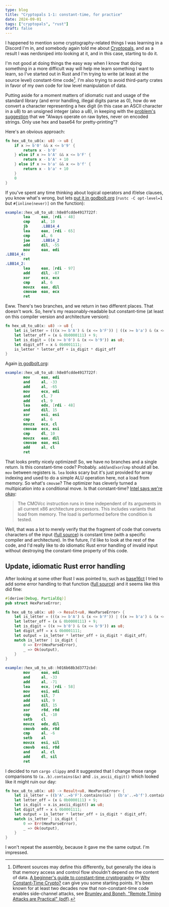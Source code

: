 ```yaml
---
type: blog
title: "Cryptopals 1-1: constant-time, for practice"
date: 2024-09-01
tags: ["cryptopals", "rust"]
draft: false
---
```


I happened to mention some cryptography-related things I was
learning in a Discord I'm in, and somebody again told me about
[Cryptopals](https://cryptopals.com/), and as a result I was nerdsniped into
looking at it, and in this case, starting to do it.

I'm not good at doing things the easy way when I know that doing
something in a more difficult way will help me learn something I want
to learn, so I've started out in Rust and I'm trying to write (at least
at the source level) constant-time code[^1]. I'm also trying to avoid
third-party crates in favor of my own code for low level manipulation
of data.

[^1]: Different sources may define this differently, but generally the idea
is that memory access and control flow shouldn't depend on the content
of data. [A beginner's guide to constant-time cryptography](https://www.chosenplaintext.ca/articles/beginners-guide-constant-time-cryptography.html) or [Why Constant-Time Crypto?](https://www.bearssl.org/constanttime.html) can give you some starting points. It's been known for 
at least two decades now that non-constant-time code enables side-channel
attacks, see [Brumley and Boneh, "Remote Timing Attacks are Practical" (pdf)](https://crypto.stanford.edu/~dabo/papers/ssl-timing.pdf).

Putting aside for a moment matters of idiomatic rust and usage of
the standard library (and error handling, illegal digits parse as 0),
how do we convert a character representing
a hex digit (in this case an ASCII character in a u8) to an unsigned
integer (also a u8), in keeping with the
[problem's suggestion](https://cryptopals.com/sets/1/challenges/1) that
we "Always operate on raw bytes, never on encoded strings.
Only use hex and base64 for pretty-printing"?

Here's an obvious approach:

```Rust
fn hex_u8_to_u8(x: u8) -> u8 {
    if x >= b'0' && x <= b'9' {
        return x - b'0'
    } else if x >= b'A' && x <= b'F' {
        return x - b'A' + 10
    } else if x >= b'a' && x <= b'f' {
        return x - b'a' + 10
    }
    0
}
```

If you've spent any time thinking about logical operators and if/else clauses,
you know what's wrong, but lets [put it in godbolt.org](https://godbolt.org/z/d8j3bvKaM)
(`rustc -C opt-level=1` but `#[inline(never)]` on the function):

```NASM
example::hex_u8_to_u8::h8e8fcdde4917722f:
        lea     eax, [rdi - 48]
        cmp     al, 10
        jb      .LBB14_4
        lea     eax, [rdi - 65]
        cmp     al, 6
        jae     .LBB14_2
        add     dil, -55
        mov     eax, edi
.LBB14_4:
        ret
.LBB14_2:
        lea     eax, [rdi - 97]
        add     dil, -87
        xor     ecx, ecx
        cmp     al, 6
        movzx   eax, dil
        cmovae  eax, ecx
        ret
```

Eww. There's two branches, and we return in two different places. That doesn't work.
So, here's my reasonably-readable but constant-time (at least on this compiler
version and architecture version):

```Rust
fn hex_u8_to_u8(x: u8) -> u8 {
    let is_letter = (((x >= b'A') & (x <= b'F')) | ((x >= b'a') & (x <=b'f'))) as u8;
    let letter_off = (x & 0b0000111) + 9;
    let is_digit = ((x >= b'0') & (x <= b'9')) as u8;
    let digit_off = x & 0b0001111;
    is_letter * letter_off + is_digit * digit_off
}
```

Again [in godbolt.org](https://godbolt.org/z/d4n6rWP77):

```NASM
example::hex_u8_to_u8::h8e8fcdde4917722f:
        mov     eax, edi
        and     al, -33
        add     al, -65
        mov     ecx, edi
        and     cl, 7
        add     cl, 9
        lea     edx, [rdi - 48]
        and     dil, 15
        xor     esi, esi
        cmp     al, 6
        movzx   ecx, cl
        cmovae  ecx, esi
        cmp     dl, 10
        movzx   eax, dil
        cmovae  eax, esi
        add     al, cl
        ret
```

That looks pretty nicely optimized! So, we have no branches and a single return.
Is this constant-time code? Probably. `add`/`and`/`xor`/`cmp` should all be.
`mov` between registers is. `lea` looks scary but it's just provided for array
indexing and used to do a simple ALU operation here, not a load from memory. So
what's `cmovae`? The optimizer has cleverly turned a multipication into a
conditional move. Is that constant-time? [Intel says we're
okay](https://www.intel.com/content/www/us/en/developer/articles/technical/software-security-guidance/secure-coding/mitigate-timing-side-channel-crypto-implementation.html):

> The CMOVcc instruction runs in time independent of its arguments in all current x86 architecture processors. This includes variants that load from memory. The load is performed before the condition is tested.

Well, that was a lot to merely verify that the fragment of code
that converts characters of the input
([full source](https://github.com/jamagin/cryptopals/blob/806d2cfad5847f4fda1ddaa8c8c788d14ba25723/src/util.rs#L4))
is constant time (with a specific compiler and architecture). In the
future, I'd like to look at the rest of the code, and I'd really
like to do idiomatic Rust error handling of invalid input without
destroying the constant-time property of this code.

## Update, idiomatic Rust error handling

After looking at some other Rust I was pointed to, such as [base16ct](https://docs.rs/base16ct/latest/src/base16ct/lib.rs.html#116)
I tried to add some error handling to that function ([full source](https://github.com/jamagin/cryptopals/blob/874714562d36ba8d61e9a0a6538ccf4a87daa8c0/src/bytes.rs#L6)) and it seems like
this did fine:

```Rust
#[derive(Debug, PartialEq)]
pub struct HexParseError;

fn hex_u8_to_u8(x: u8) -> Result<u8, HexParseError> {
    let is_letter = (((x >= b'A') & (x <= b'F')) | ((x >= b'a') & (x <=b'f'))) as u8;
    let letter_off = (x & 0b0000111) + 9;
    let is_digit = ((x >= b'0') & (x <= b'9')) as u8;
    let digit_off = x & 0b0001111;
    let output = is_letter * letter_off + is_digit * digit_off;
    match is_letter | is_digit {
        0 => Err(HexParseError),
        _ => Ok(output),
    }
}
```

```NASM
example::hex_u8_to_u8::h016b68b3d3772cbd:
        mov     eax, edi
        and     al, -33
        add     al, -71
        lea     ecx, [rdi - 58]
        mov     esi, edi
        and     sil, 7
        add     sil, 9
        and     dil, 15
        xor     r8d, r8d
        cmp     cl, -10
        setb    cl
        movzx   edx, dil
        cmovb   edx, r8d
        cmp     al, -6
        setb    al
        movzx   esi, sil
        cmovb   esi, r8d
        and     al, cl
        add     dl, sil
        ret
```

I decided to run `cargo clippy` and it suggested that I change those
range comparisons to `(a..b).contains(&x)` and `.is_ascii_digit()` which looked
like it might ruin our day:

```Rust
fn hex_u8_to_u8(x: u8) -> Result<u8, HexParseError> {
    let is_letter = ((b'A'..=b'F').contains(&x) | (b'a'..=b'f').contains(&x)) as u8;
    let letter_off = (x & 0b0000111) + 9;
    let is_digit = x.is_ascii_digit() as u8;
    let digit_off = x & 0b0001111;
    let output = is_letter * letter_off + is_digit * digit_off;
    match is_letter | is_digit {
        0 => Err(HexParseError),
        _ => Ok(output),
    }
}
```

I won't repeat the assembly, because it gave me the same output.
I'm impressed.
